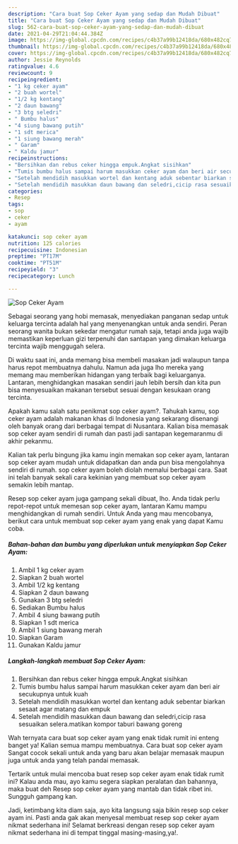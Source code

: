```yaml
---
description: "Cara buat Sop Ceker Ayam yang sedap dan Mudah Dibuat"
title: "Cara buat Sop Ceker Ayam yang sedap dan Mudah Dibuat"
slug: 562-cara-buat-sop-ceker-ayam-yang-sedap-dan-mudah-dibuat
date: 2021-04-29T21:04:44.384Z
image: https://img-global.cpcdn.com/recipes/c4b37a99b12418da/680x482cq70/sop-ceker-ayam-foto-resep-utama.jpg
thumbnail: https://img-global.cpcdn.com/recipes/c4b37a99b12418da/680x482cq70/sop-ceker-ayam-foto-resep-utama.jpg
cover: https://img-global.cpcdn.com/recipes/c4b37a99b12418da/680x482cq70/sop-ceker-ayam-foto-resep-utama.jpg
author: Jessie Reynolds
ratingvalue: 4.6
reviewcount: 9
recipeingredient:
- "1 kg ceker ayam"
- "2 buah wortel"
- "1/2 kg kentang"
- "2 daun bawang"
- "3 btg seledri"
- " Bumbu halus"
- "4 siung bawang putih"
- "1 sdt merica"
- "1 siung bawang merah"
- " Garam"
- " Kaldu jamur"
recipeinstructions:
- "Bersihkan dan rebus ceker hingga empuk.Angkat sisihkan"
- "Tumis bumbu halus sampai harum masukkan ceker ayam dan beri air secukupnya untuk kuah"
- "Setelah mendidih masukkan wortel dan kentang aduk sebentar biarkan sesaat agar matang dan empuk"
- "Setelah mendidih masukkan daun bawang dan seledri,cicip rasa sesuaikan selera.matikan kompor taburi bawang goreng"
categories:
- Resep
tags:
- sop
- ceker
- ayam

katakunci: sop ceker ayam 
nutrition: 125 calories
recipecuisine: Indonesian
preptime: "PT17M"
cooktime: "PT51M"
recipeyield: "3"
recipecategory: Lunch

---
```



![Sop Ceker Ayam](https://img-global.cpcdn.com/recipes/c4b37a99b12418da/680x482cq70/sop-ceker-ayam-foto-resep-utama.jpg)

Sebagai seorang yang hobi memasak, menyediakan panganan sedap untuk keluarga tercinta adalah hal yang menyenangkan untuk anda sendiri. Peran seorang  wanita bukan sekedar mengatur rumah saja, tetapi anda juga wajib memastikan keperluan gizi terpenuhi dan santapan yang dimakan keluarga tercinta wajib menggugah selera.

Di waktu  saat ini, anda memang bisa membeli masakan jadi walaupun tanpa harus repot membuatnya dahulu. Namun ada juga lho mereka yang memang mau memberikan hidangan yang terbaik bagi keluarganya. Lantaran, menghidangkan masakan sendiri jauh lebih bersih dan kita pun bisa menyesuaikan makanan tersebut sesuai dengan kesukaan orang tercinta. 



Apakah kamu salah satu penikmat sop ceker ayam?. Tahukah kamu, sop ceker ayam adalah makanan khas di Indonesia yang sekarang disenangi oleh banyak orang dari berbagai tempat di Nusantara. Kalian bisa memasak sop ceker ayam sendiri di rumah dan pasti jadi santapan kegemaranmu di akhir pekanmu.

Kalian tak perlu bingung jika kamu ingin memakan sop ceker ayam, lantaran sop ceker ayam mudah untuk didapatkan dan anda pun bisa mengolahnya sendiri di rumah. sop ceker ayam boleh diolah memalui berbagai cara. Saat ini telah banyak sekali cara kekinian yang membuat sop ceker ayam semakin lebih mantap.

Resep sop ceker ayam juga gampang sekali dibuat, lho. Anda tidak perlu repot-repot untuk memesan sop ceker ayam, lantaran Kamu mampu menghidangkan di rumah sendiri. Untuk Anda yang mau mencobanya, berikut cara untuk membuat sop ceker ayam yang enak yang dapat Kamu coba.

<!--inarticleads1-->

##### Bahan-bahan dan bumbu yang diperlukan untuk menyiapkan Sop Ceker Ayam:

1. Ambil 1 kg ceker ayam
1. Siapkan 2 buah wortel
1. Ambil 1/2 kg kentang
1. Siapkan 2 daun bawang
1. Gunakan 3 btg seledri
1. Sediakan  Bumbu halus
1. Ambil 4 siung bawang putih
1. Siapkan 1 sdt merica
1. Ambil 1 siung bawang merah
1. Siapkan  Garam
1. Gunakan  Kaldu jamur




<!--inarticleads2-->

##### Langkah-langkah membuat Sop Ceker Ayam:

1. Bersihkan dan rebus ceker hingga empuk.Angkat sisihkan
1. Tumis bumbu halus sampai harum masukkan ceker ayam dan beri air secukupnya untuk kuah
1. Setelah mendidih masukkan wortel dan kentang aduk sebentar biarkan sesaat agar matang dan empuk
1. Setelah mendidih masukkan daun bawang dan seledri,cicip rasa sesuaikan selera.matikan kompor taburi bawang goreng




Wah ternyata cara buat sop ceker ayam yang enak tidak rumit ini enteng banget ya! Kalian semua mampu membuatnya. Cara buat sop ceker ayam Sangat cocok sekali untuk anda yang baru akan belajar memasak maupun juga untuk anda yang telah pandai memasak.

Tertarik untuk mulai mencoba buat resep sop ceker ayam enak tidak rumit ini? Kalau anda mau, ayo kamu segera siapkan peralatan dan bahannya, maka buat deh Resep sop ceker ayam yang mantab dan tidak ribet ini. Sungguh gampang kan. 

Jadi, ketimbang kita diam saja, ayo kita langsung saja bikin resep sop ceker ayam ini. Pasti anda gak akan menyesal membuat resep sop ceker ayam nikmat sederhana ini! Selamat berkreasi dengan resep sop ceker ayam nikmat sederhana ini di tempat tinggal masing-masing,ya!.

